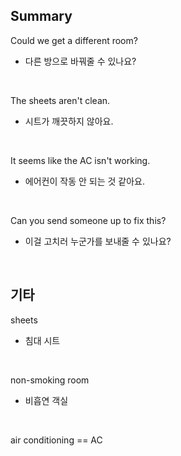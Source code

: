 ## Summary

Could we get a different room?
- 다른 방으로 바꿔줄 수 있나요?

<br>

The sheets aren't clean.
- 시트가 깨끗하지 않아요.

<br>

It seems like the AC isn't working.
- 에어컨이 작동 안 되는 것 같아요.

<br>

Can you send someone up to fix this?
- 이걸 고치러 누군가를 보내줄 수 있나요?

<br>

## 기타

sheets
- 침대 시트

<br>

non-smoking room
- 비흡연 객실

<br>

air conditioning == AC
